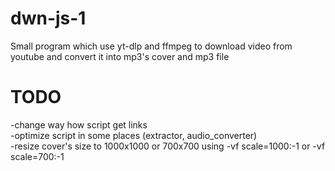 # dwn-js-1
Small program which use yt-dlp and ffmpeg to download video from youtube and convert it into mp3's cover and mp3 file

# TODO
-change way how script get links <br>
-optimize script in some places (extractor, audio_converter) <br>
-resize cover's size to 1000x1000 or 700x700 using -vf scale=1000:-1 or -vf scale=700:-1 <br>
